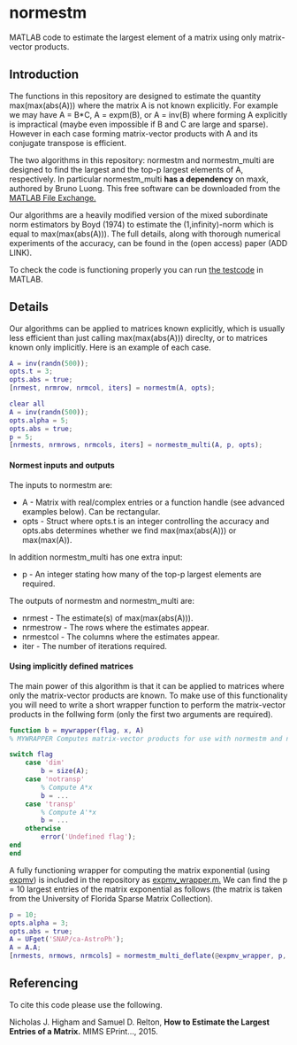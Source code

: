 # normestm
MATLAB code to estimate the largest element of a matrix using only matrix-vector products.

## Introduction
The functions in this repository are designed to estimate the quantity max(max(abs(A))) where the matrix A
is not known explicitly.
For example we may have A = B*C, A = expm(B), or A = inv(B) where forming A explicitly is impractical
(maybe even impossible if B and C are large and sparse).
However in each case forming matrix-vector products with A and its conjugate transpose is efficient.

The two algorithms in this repository: normestm and normestm_multi are designed to find the largest and the top-p largest
elements of A, respectively.
In particular normestm_multi **has a dependency** on maxk, authored by Bruno Luong. This free software can be downloaded from the [MATLAB File Exchange.](http://uk.mathworks.com/matlabcentral/fileexchange/23576-min-max-selection)

Our algorithms are a heavily modified version of the mixed subordinate norm estimators by Boyd (1974)
to estimate the (1,infinity)-norm which is equal to max(max(abs(A))).
The full details, along with thorough numerical experiments of the accuracy, can be found in the
(open access) paper (ADD LINK).

To check the code is functioning properly you can run [the testcode](normestm_testcode.m) in MATLAB.

## Details
Our algorithms can be applied to matrices known explicitly, which is usually less efficient than just calling max(max(abs(A))) direclty, or to matrices known only implicitly. Here is an example of each case.

```matlab
A = inv(randn(500));
opts.t = 3;
opts.abs = true;
[nrmest, nrmrow, nrmcol, iters] = normestm(A, opts);

clear all
A = inv(randn(500));
opts.alpha = 5;
opts.abs = true;
p = 5;
[nrmests, nrmrows, nrmcols, iters] = normestm_multi(A, p, opts);
```
#### Normest inputs and outputs
The inputs to normestm are:
* A    - Matrix with real/complex entries or a function handle (see advanced examples below). Can be rectangular.
* opts - Struct where opts.t is an integer controlling the accuracy and opts.abs determines whether we find max(max(abs(A))) or max(max(A)).

In addition normestm_multi has one extra input:
* p - An integer stating how many of the top-p largest elements are required.

The outputs of normestm and normestm_multi are:
* nrmest    - The estimate(s) of max(max(abs(A))).
* nrmestrow - The rows where the estimates appear.
* nrmestcol - The columns where the estimates appear.
* iter      - The number of iterations required.

#### Using implicitly defined matrices
The main power of this algorithm is that it can be applied to matrices where only the matrix-vector products are known.
To make use of this functionality you will need to write a short wrapper function to perform the matrix-vector products
in the follwing form (only the first two arguments are required).

```matlab
function b = mywrapper(flag, x, A)
% MYWRAPPER Computes matrix-vector products for use with normestm and normestm_multi.

switch flag
    case 'dim'
        b = size(A);
    case 'notransp'
        % Compute A*x
        b = ...
    case 'transp'
        % Compute A'*x
        b = ...
    otherwise
        error('Undefined flag');
end
end
```

A fully functioning wrapper for computing the matrix exponential (using [expmv](http://www.mathworks.com/matlabcentral/fileexchange/29576-matrix-exponential-times-a-vector/content/expmv.m))
is included in the repository as [expmv_wrapper.m.](expmv_wrapper.m)
We can find the p = 10 largest entries of the matrix exponential as follows 
(the matrix is taken from the University of Florida Sparse Matrix Collection).

```matlab
p = 10;
opts.alpha = 3;
opts.abs = true;
A = UFget('SNAP/ca-AstroPh');
A = A.A;
[nrmests, nrmows, nrmcols] = normestm_multi_deflate(@expmv_wrapper, p, opts, A);
```

## Referencing
To cite this code please use the following.

Nicholas J. Higham and Samuel D. Relton,
**How to Estimate the Largest Entries of a Matrix.**
MIMS EPrint..., 2015.
